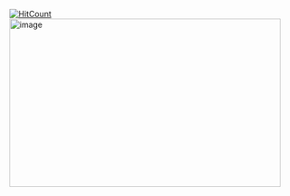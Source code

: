 [![HitCount](https://hits.dwyl.com/tootiebeam/tootiebeam.svg?style=flat-square)](http://hits.dwyl.com/tootiebeam/tootiebeam)
<img width="480" height="298" alt="image" src="https://github.com/user-attachments/assets/07b87858-339e-49d4-9033-238af6bef1a6" />

